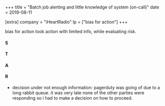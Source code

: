 +++
title = "Batch job alerting and little knowledge of system (on-call)"
date = 2019-08-11

[extra]
company = "iHeartRadio"
lp = ["bias for action"]
+++

bias for action
  took action with limited info, while evaluating risk.

#### S
#### T
#### A
#### R
- decision under not enough information: pagerduty was going of due to a long rabbit queue. it was very late none of the other parties were responding
  so i had to make a decision on how to proceed.
